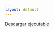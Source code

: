 ```yaml
---
layout: default
---
```

<a class="button" method="get" href="https://github.com/diegogarrido/Player/raw/master/Player.jar"><span>Descargar ejecutable</span></a>
